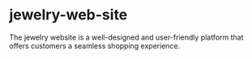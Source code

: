 # jewelry-web-site
The jewelry website is a well-designed and user-friendly platform that offers customers a seamless shopping experience.
